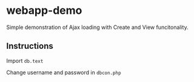 # webapp-demo

Simple demonstration of Ajax loading with Create and View funcitonality. 


## Instructions

Import `db.text`

Change username and password in `dbcon.php`

